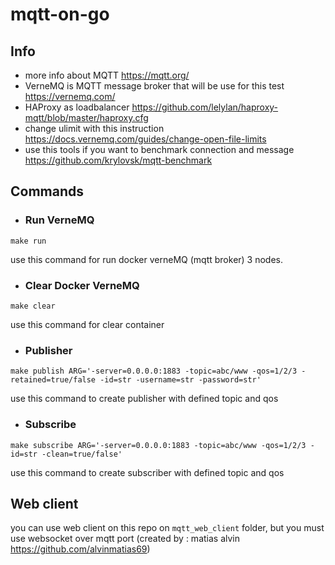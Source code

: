 # mqtt-on-go

## Info
- more info about MQTT https://mqtt.org/
- VerneMQ is MQTT message broker that will be use for this test https://vernemq.com/
- HAProxy as loadbalancer https://github.com/lelylan/haproxy-mqtt/blob/master/haproxy.cfg
- change ulimit with this instruction https://docs.vernemq.com/guides/change-open-file-limits
- use this tools if you want to benchmark connection and message
https://github.com/krylovsk/mqtt-benchmark

## Commands

- ### Run VerneMQ
```
make run
```
use this command for run docker verneMQ (mqtt broker) 3 nodes.

- ### Clear Docker VerneMQ 
```
make clear
``` 
use this command for clear container

- ### Publisher
```
make publish ARG='-server=0.0.0.0:1883 -topic=abc/www -qos=1/2/3 -retained=true/false -id=str -username=str -password=str'
``` 
use this command to create publisher with defined topic and qos

- ### Subscribe
```
make subscribe ARG='-server=0.0.0.0:1883 -topic=abc/www -qos=1/2/3 -id=str -clean=true/false'
``` 
use this command to create subscriber with defined topic and qos

## Web client
you can use web client on this repo on `mqtt_web_client` folder, but you must use websocket over mqtt port
(created by : matias alvin https://github.com/alvinmatias69) 
